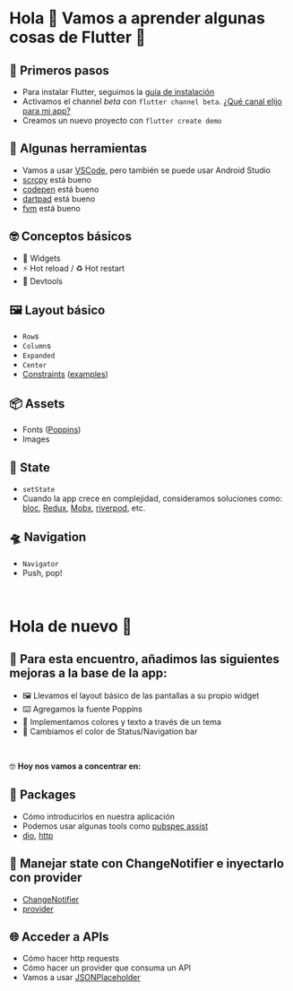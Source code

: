 # Hola 👋 Vamos a aprender algunas cosas de Flutter 🎉

## 🚀 Primeros pasos

* Para instalar Flutter, seguimos la [guía de instalación](https://flutter.dev/docs/get-started/install)
* Activamos el channel _beta_ con `flutter channel beta`. [¿Qué canal elijo para mi app?](https://github.com/flutter/flutter/wiki/Flutter-build-release-channels)
* Creamos un nuevo proyecto con `flutter create demo`

## 🔧 Algunas herramientas

* Vamos a usar [VSCode](https://code.visualstudio.com/download), pero también se puede usar Android Studio
* [scrcpy](https://github.com/Genymobile/scrcpy) está bueno
* [codepen](https://codepen.io/pen/editor/flutter) está bueno
* [dartpad](https://dartpad.dev/) está bueno
* [fvm](https://github.com/leoafarias/fvm) está bueno

## 🤓 Conceptos básicos

* 🧱 Widgets
* ⚡ Hot reload / ♻️ Hot restart
* 🔬 Devtools

## 🖼️ Layout básico

* `Row`s
* `Column`s
* `Expanded`
* `Center`
* [Constraints](https://flutter.dev/docs/development/ui/layout/box-constraints) ([examples](https://flutter.dev/docs/development/ui/layout/constraints))

## 📦 Assets

* Fonts ([Poppins](https://fonts.google.com/specimen/Poppins))
* Images

## 📝 State

* `setState`
* Cuando la app crece en complejidad, consideramos soluciones como: [bloc](https://github.com/felangel/bloc), [Redux](https://github.com/fluttercommunity/redux.dart), [Mobx](https://github.com/mobxjs/mobx.dart), [riverpod](https://github.com/rrousselGit/river_pod), etc.

## 🛸 Navigation

* `Navigator`
* Push, pop!

<br />

# Hola de nuevo 👋
## 🚀 Para esta encuentro, añadimos las siguientes mejoras a la base de la app:

* 🖼️ Llevamos el layout básico de las pantallas a su propio widget
* ⌨️ Agregamos la fuente Poppins
* 🎨 Implementamos colores y texto a través de un tema
* 📱 Cambiamos el color de Status/Navigation bar

<br />

🤓 **Hoy nos vamos a concentrar en:**

## 🎁 Packages

* Cómo introducirlos en nuestra aplicación
* Podemos usar algunas tools como [pubspec assist](https://marketplace.visualstudio.com/items?itemName=jeroen-meijer.pubspec-assist)
* [dio](https://pub.dev/packages/dio), [http](https://pub.dev/packages/http)

## 💉 Manejar state con ChangeNotifier e inyectarlo con provider
* [ChangeNotifier](https://flutter.dev/docs/development/data-and-backend/state-mgmt/simple#changenotifier)
* [provider](https://pub.dev/packages/provider)

## 🌐 Acceder a APIs
* Cómo hacer http requests
* Cómo hacer un provider que consuma un API
* Vamos a usar [JSONPlaceholder](https://jsonplaceholder.typicode.com/)